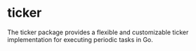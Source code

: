 # ticker
The ticker package provides a flexible and customizable ticker implementation for executing periodic tasks in Go.
